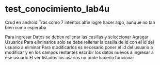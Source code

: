 # test_conocimiento_lab4u
Crud en android
Tras como 7 intentos alfin logre hacer algo, aunque no tan bien como esperaba

Para ingresar Datos se deben rellenar las casillas y seleccionar Agregar Usuarios
Para eliminarlos solo se debe rellenar la casilla de id con el id del usuario a eliminar
Para modificarlos es necesario poner el id del usuario a modificar y en los campos restantes escribir los datos nuevos a ingresar a ese usuario
El ver listados los usarios no pude hacerlo funcionar
